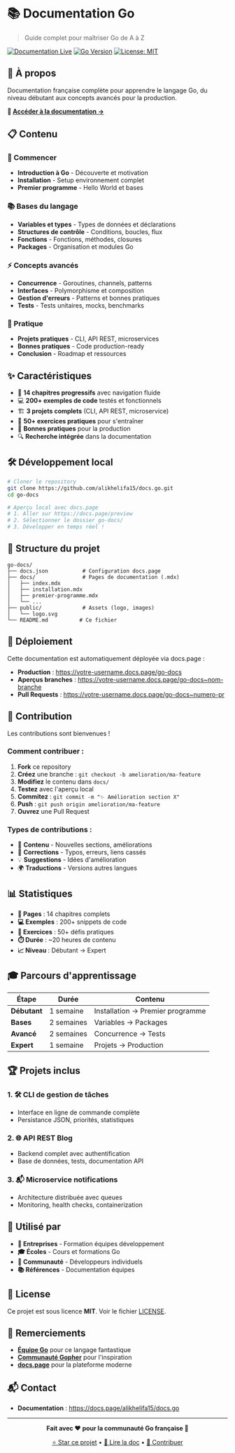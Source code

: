 # 📚 Documentation Go

> Guide complet pour maîtriser Go de A à Z

[![Documentation Live](https://img.shields.io/badge/📖_Documentation-Live-brightgreen)](https://votre-username.docs.page/go-docs)
[![Go Version](https://img.shields.io/badge/Go-1.21+-blue)](https://golang.org)
[![License: MIT](https://img.shields.io/badge/License-MIT-yellow.svg)](LICENSE)

## 🎯 À propos

Documentation française complète pour apprendre le langage Go, du niveau débutant aux concepts avancés pour la production.

**🚀 [Accéder à la documentation →](https://votre-username.docs.page/go-docs)**

## 📋 Contenu

### 🚀 Commencer
- **Introduction à Go** - Découverte et motivation
- **Installation** - Setup environnement complet  
- **Premier programme** - Hello World et bases

### 📚 Bases du langage
- **Variables et types** - Types de données et déclarations
- **Structures de contrôle** - Conditions, boucles, flux
- **Fonctions** - Fonctions, méthodes, closures
- **Packages** - Organisation et modules Go

### ⚡ Concepts avancés
- **Concurrence** - Goroutines, channels, patterns
- **Interfaces** - Polymorphisme et composition
- **Gestion d'erreurs** - Patterns et bonnes pratiques
- **Tests** - Tests unitaires, mocks, benchmarks

### 🎯 Pratique
- **Projets pratiques** - CLI, API REST, microservices
- **Bonnes pratiques** - Code production-ready
- **Conclusion** - Roadmap et ressources

## ✨ Caractéristiques

- 📖 **14 chapitres progressifs** avec navigation fluide
- 💻 **200+ exemples de code** testés et fonctionnels
- 🏗️ **3 projets complets** (CLI, API REST, microservice)
- 🧪 **50+ exercices pratiques** pour s'entraîner
- 🚀 **Bonnes pratiques** pour la production
- 🔍 **Recherche intégrée** dans la documentation

## 🛠️ Développement local

```bash
# Cloner le repository
git clone https://github.com/alikhelifa15/docs.go.git
cd go-docs

# Aperçu local avec docs.page
# 1. Aller sur https://docs.page/preview
# 2. Sélectionner le dossier go-docs/
# 3. Développer en temps réel !
```

## 📁 Structure du projet

```
go-docs/
├── docs.json           # Configuration docs.page
├── docs/               # Pages de documentation (.mdx)
│   ├── index.mdx
│   ├── installation.mdx
│   ├── premier-programme.mdx
│   └── ...
├── public/             # Assets (logo, images)
│   └── logo.svg
└── README.md          # Ce fichier
```

## 🚀 Déploiement

Cette documentation est automatiquement déployée via docs.page :
- **Production** : https://votre-username.docs.page/go-docs
- **Aperçus branches** : https://votre-username.docs.page/go-docs~nom-branche
- **Pull Requests** : https://votre-username.docs.page/go-docs~numero-pr

## 🤝 Contribution

Les contributions sont bienvenues ! 

### Comment contribuer :
1. **Fork** ce repository
2. **Créez** une branche : `git checkout -b amelioration/ma-feature`
3. **Modifiez** le contenu dans `docs/`
4. **Testez** avec l'aperçu local
5. **Commitez** : `git commit -m "✨ Amélioration section X"`
6. **Push** : `git push origin amelioration/ma-feature`
7. **Ouvrez** une Pull Request

### Types de contributions :
- 📝 **Contenu** - Nouvelles sections, améliorations
- 🐛 **Corrections** - Typos, erreurs, liens cassés
- 💡 **Suggestions** - Idées d'amélioration
- 🌍 **Traductions** - Versions autres langues

## 📊 Statistiques

- **📄 Pages** : 14 chapitres complets
- **💻 Exemples** : 200+ snippets de code
- **🎯 Exercices** : 50+ défis pratiques
- **⏱️ Durée** : ~20 heures de contenu
- **📈 Niveau** : Débutant → Expert

## 🎓 Parcours d'apprentissage

| Étape | Durée | Contenu |
|-------|-------|---------|
| **Débutant** | 1 semaine | Installation → Premier programme |
| **Bases** | 2 semaines | Variables → Packages |
| **Avancé** | 2 semaines | Concurrence → Tests |
| **Expert** | 1 semaine | Projets → Production |

## 🏆 Projets inclus

### 1. 🛠️ CLI de gestion de tâches
- Interface en ligne de commande complète
- Persistance JSON, priorités, statistiques

### 2. 🌐 API REST Blog
- Backend complet avec authentification
- Base de données, tests, documentation API

### 3. 📬 Microservice notifications
- Architecture distribuée avec queues
- Monitoring, health checks, containerization

## 📖 Utilisé par

- **🏢 Entreprises** - Formation équipes développement
- **🎓 Écoles** - Cours et formations Go
- **👥 Communauté** - Développeurs individuels
- **📚 Références** - Documentation équipes

## 📄 License

Ce projet est sous licence **MIT**. Voir le fichier [LICENSE](LICENSE).

## 🙏 Remerciements

- **[Équipe Go](https://golang.org/team)** pour ce langage fantastique
- **[Communauté Gopher](https://blog.golang.org/gopher)** pour l'inspiration
- **[docs.page](https://docs.page)** pour la plateforme moderne

## 📬 Contact

- **Documentation** : https://docs.page/alikhelifa15/docs.go
---

<div align="center">

**Fait avec ❤️ pour la communauté Go française 🐹**

[⭐ Star ce projet](https://github.com/votre-username/go-docs/stargazers) • [📖 Lire la doc](https://votre-username.docs.page/go-docs) • [🤝 Contribuer](CONTRIBUTING.md)

</div>